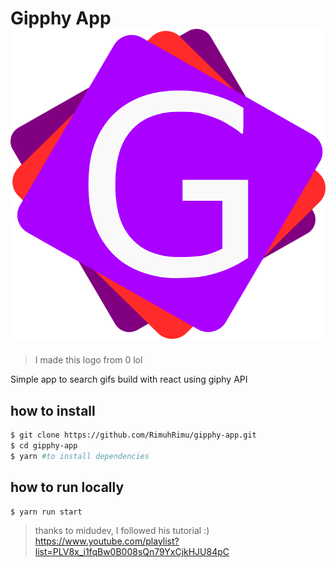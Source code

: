 #  Gipphy App ![logo](https://raw.githubusercontent.com/RimuhRimu/gipphy-app/main/public/logo.png) 
> I made this logo from 0 lol

Simple app to search gifs build with react using giphy API

## how to install
```bash
$ git clone https://github.com/RimuhRimu/gipphy-app.git
$ cd gipphy-app
$ yarn #to install dependencies
```
## how to run locally
```bash
$ yarn run start
```
> thanks to midudev, I followed his tutorial :) https://www.youtube.com/playlist?list=PLV8x_i1fqBw0B008sQn79YxCjkHJU84pC
